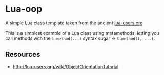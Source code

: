 # Lua-oop
A simple Lua class template taken from the ancient [lua-users.org](http://lua-users.org)

This is a simplest example of a Lua class using metamethods, letting you
call methods with the `t:method(...)` syntax sugar => `t.method(t, ...)`.

## Resources
- http://lua-users.org/wiki/ObjectOrientationTutorial
